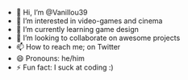 - 👋 Hi, I’m @Vanillou39
- 👀 I’m interested in video-games and cinema
- 🌱 I’m currently learning game design
- 💞️ I’m looking to collaborate on awesome projects
- 📫 How to reach me; on Twitter
- 😄 Pronouns: he/him
- ⚡ Fun fact: I suck at coding :)

<!---
Vanillou39/Vanillou39 is a ✨ special ✨ repository because its `README.md` (this file) appears on your GitHub profile.
You can click the Preview link to take a look at your changes.
--->

